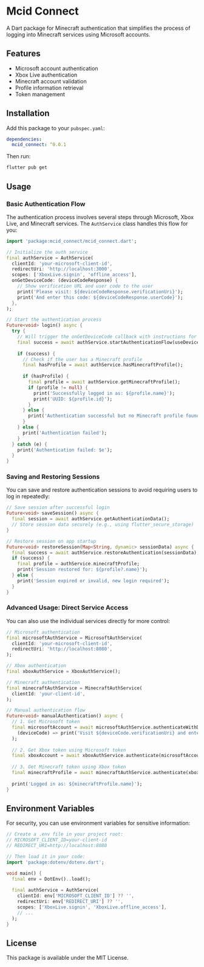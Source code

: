 # Mcid Connect

A Dart package for Minecraft authentication that simplifies the process of logging into Minecraft services using Microsoft accounts.

## Features

- Microsoft account authentication
- Xbox Live authentication
- Minecraft account validation
- Profile information retrieval
- Token management

## Installation

Add this package to your `pubspec.yaml`:

```yaml
dependencies:
  mcid_connect: ^0.0.1
```

Then run:

```bash
flutter pub get
```

## Usage

### Basic Authentication Flow

The authentication process involves several steps through Microsoft, Xbox Live, and Minecraft services. The `AuthService` class handles this flow for you:

```dart
import 'package:mcid_connect/mcid_connect.dart';

// Initialize the auth service
final authService = AuthService(
  clientId: 'your-microsoft-client-id',
  redirectUri: 'http://localhost:3000',
  scopes: ['XboxLive.signin', 'offline_access'],
  onGetDeviceCode: (deviceCodeResponse) {
    // Show verification URL and user code to the user
    print('Please visit: ${deviceCodeResponse.verificationUri}');
    print('And enter this code: ${deviceCodeResponse.userCode}');
  },
);

// Start the authentication process
Future<void> login() async {
  try {
    // Will trigger the onGetDeviceCode callback with instructions for the user
    final success = await authService.startAuthenticationFlow(useDeviceCode: true);
    
    if (success) {
      // Check if the user has a Minecraft profile
      final hasProfile = await authService.hasMinecraftProfile();
      
      if (hasProfile) {
        final profile = await authService.getMinecraftProfile();
        if (profile != null) {
          print('Successfully logged in as: ${profile.name}');
          print('UUID: ${profile.id}');
        }
      } else {
        print('Authentication successful but no Minecraft profile found');
      }
    } else {
      print('Authentication failed');
    }
  } catch (e) {
    print('Authentication failed: $e');
  }
}
```

### Saving and Restoring Sessions

You can save and restore authentication sessions to avoid requiring users to log in repeatedly:

```dart
// Save session after successful login
Future<void> saveSession() async {
  final session = await authService.getAuthenticationData();
  // Store session data securely (e.g., using flutter_secure_storage)
}

// Restore session on app startup
Future<void> restoreSession(Map<String, dynamic> sessionData) async {
  final success = await authService.restoreAuthentication(sessionData);
  if (success) {
    final profile = authService.minecraftProfile;
    print('Session restored for: ${profile?.name}');
  } else {
    print('Session expired or invalid, new login required');
  }
}
```

### Advanced Usage: Direct Service Access

You can also use the individual services directly for more control:

```dart
// Microsoft authentication
final microsoftAuthService = MicrosoftAuthService(
  clientId: 'your-microsoft-client-id',
  redirectUri: 'http://localhost:8080',
);

// Xbox authentication
final xboxAuthService = XboxAuthService();

// Minecraft authentication
final minecraftAuthService = MinecraftAuthService(
  clientId: 'your-client-id',
);

// Manual authentication flow
Future<void> manualAuthentication() async {
  // 1. Get Microsoft token
  final microsoftAccount = await microsoftAuthService.authenticateWithDeviceCode(
    (deviceCode) => print('Visit ${deviceCode.verificationUri} and enter ${deviceCode.userCode}'),
  );
  
  // 2. Get Xbox token using Microsoft token
  final xboxAccount = await xboxAuthService.authenticate(microsoftAccount.accessToken);
  
  // 3. Get Minecraft token using Xbox token
  final minecraftProfile = await minecraftAuthService.authenticate(xboxAccount.xstsToken);
  
  print('Logged in as: ${minecraftProfile.name}');
}
```

## Environment Variables

For security, you can use environment variables for sensitive information:

```dart
// Create a .env file in your project root:
// MICROSOFT_CLIENT_ID=your-client-id
// REDIRECT_URI=http://localhost:8080

// Then load it in your code:
import 'package:dotenv/dotenv.dart';

void main() {
  final env = DotEnv()..load();
  
  final authService = AuthService(
    clientId: env['MICROSOFT_CLIENT_ID'] ?? '',
    redirectUri: env['REDIRECT_URI'] ?? '',
    scopes: ['XboxLive.signin', 'XboxLive.offline_access'],
    // ...
  );
}
```

## License

This package is available under the MIT License.
